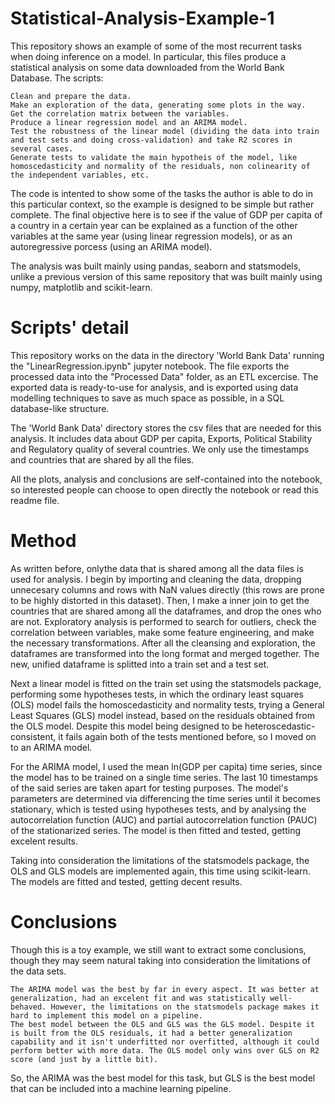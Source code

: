 # Statistical-Analysis-Example-1
This repository shows an example of some of the most recurrent tasks when doing inference on a model. In particular, this files produce a statistical analysis on some data downloaded from the World Bank Database. The scripts:

    Clean and prepare the data.
    Make an exploration of the data, generating some plots in the way.
    Get the correlation matrix between the variables.
    Produce a linear regression model and an ARIMA model.
    Test the robustness of the linear model (dividing the data into train and test sets and doing cross-validation) and take R2 scores in several cases.
    Generate tests to validate the main hypotheis of the model, like homoscedasticity and normality of the residuals, non colinearity of the independent variables, etc.

The code is intented to show some of the tasks the author is able to do in this particular context, so the example is designed to be simple but rather complete. The final objective here is to see if the value of GDP per capita of a country in a certain year can be explained as a function of the other variables at the same year (using linear regression models), or as an autoregressive porcess (using an ARIMA model).

The analysis was built mainly using pandas, seaborn and statsmodels, unlike a previous version of this same repository that was built mainly using numpy, matplotlib and scikit-learn.

# Scripts' detail

This repository works on the data in the directory 'World Bank Data' running the "LinearRegression.ipynb" jupyter notebook. The file exports the processed data into the "Processed Data" folder, as an ETL excercise. The exported data is ready-to-use for analysis, and is exported using data modelling techniques to save as much space as possible, in a SQL database-like structure.

The 'World Bank Data' directory stores the csv files that are needed for this analysis. It includes data about GDP per capita, Exports, Political Stability and Regulatory quality of several countries. We only use the timestamps and countries that are shared by all the files.

All the plots, analysis and conclusions are self-contained into the notebook, so interested people can choose to open directly the notebook or read this readme file.

# Method

As written before, onlythe data that is shared among all the data files is used for analysis. I begin by importing and cleaning the data, dropping unnecesary columns and rows with NaN values directly (this rows are prone to be highly distorted in this dataset). Then, I make a inner join to get the countries that are shared among all the dataframes, and drop the ones who are not. Exploratory analysis is performed to search for outliers, check the correlation between variables, make some feature engineering, and make the necessary transformations. After all the cleansing and exploration, the dataframes are transformed into the long format and merged together. The new, unified dataframe is splitted into a train set and a test set.

Next a linear model is fitted on the train set using the statsmodels package, performing some hypotheses tests, in which the ordinary least squares (OLS) model fails the homoscedasticity and normality tests, trying a General Least Squares (GLS) model instead, based on the residuals obtained from the OLS model. Despite this model being designed to be heteroscedastic-consistent, it fails again both of the tests mentioned before, so I moved on to an ARIMA model.

For the ARIMA model, I used the mean ln(GDP per capita) time series, since the model has to be trained on a single time series. The last 10 timestamps of the said series are taken apart for testing purposes. The model's parameters are determined via differencing the time series until it becomes stationary, which is tested using hypotheses tests, and by analysing the autocorrelation function (AUC) and partial autocorrelation function (PAUC) of the stationarized series. The model is then fitted and tested, getting excelent results.

Taking into consideration the limitations of the statsmodels package, the OLS and GLS models are implemented again, this time using scikit-learn. The models are fitted and tested, getting decent results.

# Conclusions

Though this is a toy example, we still want to extract some conclusions, though they may seem natural taking into consideration the limitations of the data sets.

    The ARIMA model was the best by far in every aspect. It was better at generalization, had an excelent fit and was statistically well-behaved. However, the limitations on the statsmodels package makes it hard to implement this model on a pipeline.
    The best model between the OLS and GLS was the GLS model. Despite it is built from the OLS residuals, it had a better generalization capability and it isn't underfitted nor overfitted, although it could perform better with more data. The OLS model only wins over GLS on R2 score (and just by a little bit).
So, the ARIMA was the best model for this task, but GLS is the best model that can be included into a machine learning pipeline.

